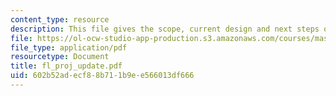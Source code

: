 ```yaml
---
content_type: resource
description: This file gives the scope, current design and next steps of the project.
file: https://ol-ocw-studio-app-production.s3.amazonaws.com/courses/mas-961-ambient-intelligence-spring-2005/602b52adecf88b711b9ee566013df666_fl_proj_update.pdf
file_type: application/pdf
resourcetype: Document
title: fl_proj_update.pdf
uid: 602b52ad-ecf8-8b71-1b9e-e566013df666
---
```

